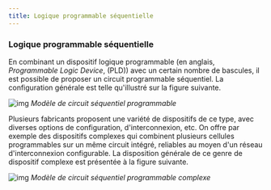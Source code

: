 ```yaml
---
title: Logique programmable séquentielle
---
```


### Logique programmable séquentielle

En combinant un dispositif logique programmable (en anglais,
*Programmable Logic Device*, (PLD)) avec un certain nombre de
bascules, il est possible de proposer un circuit programmable
séquentiel. La configuration générale est telle qu'illustré sur la
figure suivante.

![img]({{site.baseurl}}/img/circuit_seq_prog.png "Modèle de circuit séquentiel programmable")
*Modèle de circuit séquentiel programmable*

Plusieurs fabricants proposent une variété de dispositifs de ce type,
avec diverses options de configuration, d'interconnexion, etc.  On
offre par exemple des dispositifs complexes qui combinent plusieurs
cellules programmables sur un même circuit intégré, reliables au moyen
d'un réseau d'interconnexion configurable. La disposition générale de
ce genre de dispositif complexe est présentée à la figure suivante.

![img]({{site.baseurl}}/img/CPLD.png "Modèle de circuit séquentiel programmable complexe")
*Modèle de circuit séquentiel programmable complexe*
